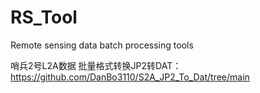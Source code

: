 # RS_Tool
Remote sensing data batch processing tools


哨兵2号L2A数据 批量格式转换JP2转DAT：https://github.com/DanBo3110/S2A_JP2_To_Dat/tree/main
